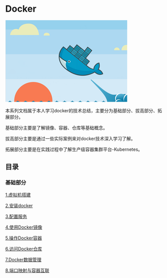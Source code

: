 # Docker
![](https://github.com/fengchuang0620/Docker/blob/master/docker/docker_picture/Docker.png)

本系列文档属于本人学习docker的技术总结，主要分为基础部分、拔高部分、拓展部分。

基础部分主要是了解镜像、容器、仓库等基础概念。

拔高部分主要是通过一些实际案例来对docker技术深入学习了解。

拓展部分主要是在实践过程中了解生产级容器集群平台-Kubernetes。


## 目录

### 基础部分

[1.虚拟机搭建](./docker/1.虚拟机搭建.md)

[2.安装docker](./docker/2.安装docker.md)

[3.配置服务](./docker/3.配置服务.md)

[4.使用Docker镜像](./docker/4.使用Docker镜像.md)

[5.操作Docker容器](./docker/5.操作Docker容器.md)

[6.访问Docker仓库](./docker/6.访问Docker仓库.md)

[7.Docker数据管理](./docker/7.Docker数据管理.md)

[8.端口映射与容器互联](./docker/8.端口映射与容器互联.md)
